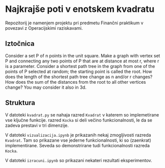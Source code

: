 # Najkrajše poti v enotskem kvadratu

Repozitorij je namenjem projektu pri predmetu Finančni praktikum v povezavi z
Operacijskimi raziskavami.

## Iztočnica

Consider a set P of n points in the unit square. Make a graph with vertex set P
and connecting any two points of P that are at distance at most r, where r is a
parameter. Consider a shortest path tree in the graph from one of the points of
P selected at random; the starting point is called the root. How does the length
of the shortest path tree change as n and/or r changes? How does the sum of the
distances from the root to all other vertices change?
You may consider it also in 3d.

## Struktura

V datoteki `kvadrat.py` se nahaja razred `Kvadrat` v katerem so implemetirane vse 
ključne funkcije. razred `Kocka` si deli večino funkcionalnosti, le da se zadeva 
prestavi v tri dimenzije.

V datoteki `vizualizacija.ipynb` je prikazanih nekaj zmogljivosti razreda `Kvadrat`.
Tam so prikazane vse jederne funkcionalnosti, ki so (zaenkrat) implementirane. Seveda
so demonstrirane tudi funkcionalnosti razreda `Kocka`. 

V datoteki `izracuni.ipynb` so prikazani nekateri rezultati eksperimentov.